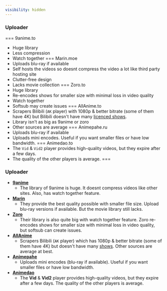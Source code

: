 ```yaml
---
visibility: hidden
---
```


### Uploader

=== 9anime.to
- Huge library
- Less compression
- Watch together
=== Marin.moe
- Uploads blu-ray if available
- Self hosts the videos so doesnt compress the video a lot like third party hosting site
- Clutter-free design
- Lacks movie collection
=== Zoro.to
- Huge library
- Re-encodes shows for smaller size with minimal loss in video quality
- Watch together
- Softsub may create issues
=== AllAnime.to
- Scrapers Bilibili (`AK` player) with 1080p & better bitrate (some of them have 4K) but Bilibili doesn't have many [licenced shows](https://www.bilibili.tv/en/category?season_type=1%2C4).
- Library isn't as big as 9anime or zoro
- Other sources are average
=== Animepahe.ru
- Uploads blu-ray if available
- Uploads mini encodes. Useful if you want smaller files or have low bandwidth.
=== Animedao.to
- The `Vid` & `Vid2` player provides high-quality videos, but they expire after a few days.
- The quality of the other players is average.
===

### Uploader

- [**9anime**](https://9anime.gs/home)
    - The library of 9anime is huge. It doesnt compress videos like other sites. Also, has watch together feature.
- [**Marin**](https://marin.moe/)
    - They provide the best quality possible with smaller file size. Upload blu-ray versions if available. But the movie library still lacks.
- [**Zoro**](https://zoro.to/home)
    - Their library is also quite big with watch together feature. Zoro re-encodes shows for smaller size with minimal loss in video quality, but softsub can create issues.
- [**AllAnime**](https://allanime.to/anime)
    - Scrapers Bilibili (`AK` player) which has 1080p & better bitrate (some of them have 4K) but doesn't have many [shows](https://www.bilibili.tv/en/category?season_type=1%2C4). Other sources are average at best.
- [**Animepahe**](https://animepahe.com/)
    - Uploads mini encodes (blu-ray if available). Useful if you want smaller files or have low bandwidth.
- [**Animedao**](https://animedao.to/)
	- The **Vid** & **Vid2** player provides high-quality videos, but they expire after a few days. The quality of the other players is average.